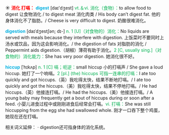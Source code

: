 ☀ <font color="red">**消化 打嗝：**</font>
<font color="sky blue">**digest**</font> [daɪ'dʒest] 
<font color="#00b050">vt.＆vi. 消化（食物）：</font>to allow food to digest 让食物消化 / to digest meat 消化肉类 / His body can’t digest fat. 他的身体消化不了脂肪。/ Cheese is very difficult to digest. 奶酪很难消化。

<font color="sky blue">**digestion**</font> [daɪˈdʒestʃən; dɪ-]
<font color="#00b050">n. 1 [U]（对食物的）消化：</font>No liquids are served with meals because they interfere with digestion. 上饭菜时不要同时上汤水或饮品，因为这会影响消化。/ the digestion of fats 对脂肪的消化 / Peppermint aids digestion.（胡椒）薄荷有助于消化。<font color="#00b050">2 [C, usually sing.]（对食物的）消化能力：</font>She has very poor digestion. 她消化很不好。
           
<font color="sky blue">**hiccup**</font> [ˈhɪkʌp]
<font color="#00b050">n. 1 [C] 嗝；呃逆：</font>small hiccup 小的打嗝声 / She gave a loud hiccup. 她打了一个响嗝。<font color="#00b050">2 [pl.] (the) hiccups 可指一连串的打嗝：</font>I ate too quickly and got hiccups.（英）我吃得太快，结果不断地打嗝。/ I ate too quickly and got the hiccups.（美）我吃得太快，结果不停地打嗝。/ He had hiccups.（英）他接连打嗝。/ He had the hiccups.（美）他接连打嗝。/ A young baby may frequently get a bout of hiccups during or soon after a feed. 小婴儿进食过程中或刚刚进食后经常会打嗝。<font color="#00b050">vi. 打嗝：</font>She was still hiccupping from the egg she had swallowed whole. 刚才一口吞下整个鸡蛋，她现在还在打嗝。

相关词义延伸：
· digestion还可指身体的消化系统。
